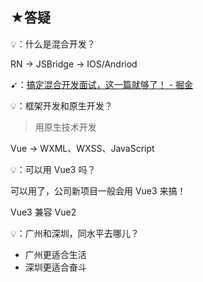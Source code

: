 ## ★答疑

💡：什么是混合开发？

RN -> JSBridge -> IOS/Andriod

➹：[搞定混合开发面试，这一篇就够了！ - 掘金](https://juejin.cn/post/6844904136450768909)

💡：框架开发和原生开发？

> 用原生技术开发

Vue -> WXML、WXSS、JavaScript

💡：可以用 Vue3 吗？

可以用了，公司新项目一般会用 Vue3 来搞！

Vue3 兼容 Vue2

💡：广州和深圳，同水平去哪儿？

- 广州更适合生活
- 深圳更适合奋斗